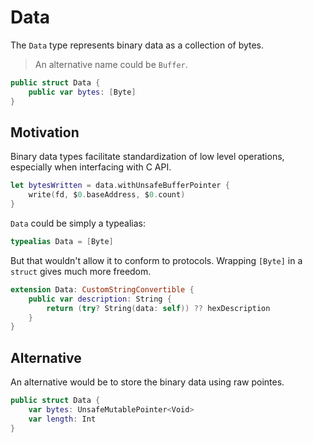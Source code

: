 # Data

The `Data` type represents binary data as a collection of bytes.

> An alternative name could be `Buffer`.

```swift
public struct Data {
    public var bytes: [Byte]
}
```

## Motivation

Binary data types facilitate standardization of low level operations, especially when interfacing with C API.

```swift
let bytesWritten = data.withUnsafeBufferPointer {
    write(fd, $0.baseAddress, $0.count)
}
```

`Data` could be simply a typealias:

```swift
typealias Data = [Byte]
```

But that wouldn't allow it to conform to protocols. Wrapping `[Byte]` in a `struct` gives much more freedom.

```swift
extension Data: CustomStringConvertible {
    public var description: String {
        return (try? String(data: self)) ?? hexDescription
    }
}
```

## Alternative

An alternative would be to store the binary data using raw pointes.

```swift
public struct Data {
    var bytes: UnsafeMutablePointer<Void>
    var length: Int
}
```